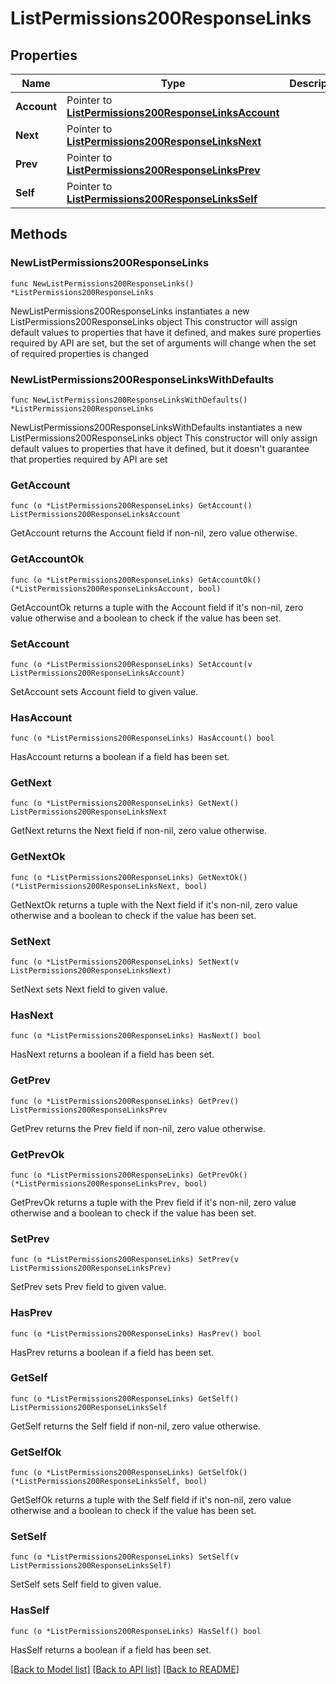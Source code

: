 # ListPermissions200ResponseLinks

## Properties

Name | Type | Description | Notes
------------ | ------------- | ------------- | -------------
**Account** | Pointer to [**ListPermissions200ResponseLinksAccount**](ListPermissions200ResponseLinksAccount.md) |  | [optional] 
**Next** | Pointer to [**ListPermissions200ResponseLinksNext**](ListPermissions200ResponseLinksNext.md) |  | [optional] 
**Prev** | Pointer to [**ListPermissions200ResponseLinksPrev**](ListPermissions200ResponseLinksPrev.md) |  | [optional] 
**Self** | Pointer to [**ListPermissions200ResponseLinksSelf**](ListPermissions200ResponseLinksSelf.md) |  | [optional] 

## Methods

### NewListPermissions200ResponseLinks

`func NewListPermissions200ResponseLinks() *ListPermissions200ResponseLinks`

NewListPermissions200ResponseLinks instantiates a new ListPermissions200ResponseLinks object
This constructor will assign default values to properties that have it defined,
and makes sure properties required by API are set, but the set of arguments
will change when the set of required properties is changed

### NewListPermissions200ResponseLinksWithDefaults

`func NewListPermissions200ResponseLinksWithDefaults() *ListPermissions200ResponseLinks`

NewListPermissions200ResponseLinksWithDefaults instantiates a new ListPermissions200ResponseLinks object
This constructor will only assign default values to properties that have it defined,
but it doesn't guarantee that properties required by API are set

### GetAccount

`func (o *ListPermissions200ResponseLinks) GetAccount() ListPermissions200ResponseLinksAccount`

GetAccount returns the Account field if non-nil, zero value otherwise.

### GetAccountOk

`func (o *ListPermissions200ResponseLinks) GetAccountOk() (*ListPermissions200ResponseLinksAccount, bool)`

GetAccountOk returns a tuple with the Account field if it's non-nil, zero value otherwise
and a boolean to check if the value has been set.

### SetAccount

`func (o *ListPermissions200ResponseLinks) SetAccount(v ListPermissions200ResponseLinksAccount)`

SetAccount sets Account field to given value.

### HasAccount

`func (o *ListPermissions200ResponseLinks) HasAccount() bool`

HasAccount returns a boolean if a field has been set.

### GetNext

`func (o *ListPermissions200ResponseLinks) GetNext() ListPermissions200ResponseLinksNext`

GetNext returns the Next field if non-nil, zero value otherwise.

### GetNextOk

`func (o *ListPermissions200ResponseLinks) GetNextOk() (*ListPermissions200ResponseLinksNext, bool)`

GetNextOk returns a tuple with the Next field if it's non-nil, zero value otherwise
and a boolean to check if the value has been set.

### SetNext

`func (o *ListPermissions200ResponseLinks) SetNext(v ListPermissions200ResponseLinksNext)`

SetNext sets Next field to given value.

### HasNext

`func (o *ListPermissions200ResponseLinks) HasNext() bool`

HasNext returns a boolean if a field has been set.

### GetPrev

`func (o *ListPermissions200ResponseLinks) GetPrev() ListPermissions200ResponseLinksPrev`

GetPrev returns the Prev field if non-nil, zero value otherwise.

### GetPrevOk

`func (o *ListPermissions200ResponseLinks) GetPrevOk() (*ListPermissions200ResponseLinksPrev, bool)`

GetPrevOk returns a tuple with the Prev field if it's non-nil, zero value otherwise
and a boolean to check if the value has been set.

### SetPrev

`func (o *ListPermissions200ResponseLinks) SetPrev(v ListPermissions200ResponseLinksPrev)`

SetPrev sets Prev field to given value.

### HasPrev

`func (o *ListPermissions200ResponseLinks) HasPrev() bool`

HasPrev returns a boolean if a field has been set.

### GetSelf

`func (o *ListPermissions200ResponseLinks) GetSelf() ListPermissions200ResponseLinksSelf`

GetSelf returns the Self field if non-nil, zero value otherwise.

### GetSelfOk

`func (o *ListPermissions200ResponseLinks) GetSelfOk() (*ListPermissions200ResponseLinksSelf, bool)`

GetSelfOk returns a tuple with the Self field if it's non-nil, zero value otherwise
and a boolean to check if the value has been set.

### SetSelf

`func (o *ListPermissions200ResponseLinks) SetSelf(v ListPermissions200ResponseLinksSelf)`

SetSelf sets Self field to given value.

### HasSelf

`func (o *ListPermissions200ResponseLinks) HasSelf() bool`

HasSelf returns a boolean if a field has been set.


[[Back to Model list]](../README.md#documentation-for-models) [[Back to API list]](../README.md#documentation-for-api-endpoints) [[Back to README]](../README.md)


